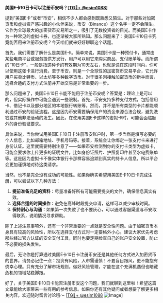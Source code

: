**美国E卡10日卡可以注册币安吗？[[TG💪+ @esim1088](https://t.me/s/esim1088)]**

提到“美国E卡”或者“币安”，相信不少人都会感到既熟悉又陌生。对于那些对加密货币和虚拟资产感兴趣的小伙伴来说，币安（Binance）这个名字一定不会陌生。它作为全球最大的加密货币交易所之一，吸引了无数投资者的目光。而美国E卡作为一种常见的虚拟卡券，也逐渐被大家所熟知。那么问题来了：美国E卡10日卡究竟能否用来注册币安呢？今天咱们就来好好聊聊这个话题。

首先，我们需要了解什么是美国E卡。简单来说，美国E卡是一种预付卡，通常由某些电商平台或服务提供方发行，用户可以用它来购买商品、支付账单等。而所谓的“10日卡”，一般是指这种卡的有效期为10天左右，也就是说在这段时间内，你可以使用这张卡进行消费。至于币安，则是一个全球性的加密货币交易平台，它允许用户买卖比特币、以太坊等多种数字货币。对于很多刚接触加密货币的新手而言，选择合适的支付方式注册并开始交易是非常重要的一步。

那么问题来了，美国E卡10日卡能不能用于注册币安呢？答案是：理论上是可以的，但实际操作中可能会遇到一些限制。首先，币安支持多种支付方式，包括信用卡、借记卡以及部分地区的本地银行转账等。然而，并不是所有类型的卡片都能顺利通过币安的验证流程。这是因为币安需要确保用户的资金来源合法合规，避免洗钱或其他非法活动的发生。因此，在使用美国E卡这样的虚拟卡时，可能会面临额外的身份验证要求。

具体来说，当你尝试用美国E卡10日卡注册币安账户时，第一步当然是填写必要的个人信息，比如邮箱地址、手机号码等。接着，系统会让你绑定一张支付卡来进行身份认证。这里就需要特别注意了——如果币安检测到你的支付卡类型为虚拟卡，可能会要求你上传更多的证明文件，比如身份证照片、护照复印件甚至水电费账单等。这是因为虚拟卡不像实体银行卡那样容易追踪到真实的持卡人信息，所以平台会更加谨慎地对待这类请求。

当然，也不是完全没有成功的可能性。如果你确实希望用美国E卡10日卡完成注册，可以尝试以下几种方法：

1. **提前准备充足的资料**：尽量准备好所有可能需要提交的文件，确保信息真实有效。
2. **选择合适的时间操作**：避免在高峰时段提交申请，这样可以减少审核时间。
3. **保持耐心与沟通**：如果第一次失败了也不要灰心，可以通过客服渠道与币安取得联系，说明情况寻求帮助。

除了上述注意事项外，还有一个非常重要的一点就是安全性问题。由于加密货币本身具有较高的风险性，所以在选择支付方式时一定要格外小心。建议大家优先考虑那些经过官方认证的安全支付工具，同时也要定期检查自己的账户安全设置，防止不必要的损失发生。

最后，无论你是打算通过美国E卡10日卡注册币安还是其他任何方式进入加密货币的世界，请务必记住一点：投资有风险，入市需谨慎！不要盲目跟风，更不能抱有侥幸心理。只有充分了解市场规则，做好风险管理，才能在这个充满机遇但也暗藏危机的领域站稳脚跟。

好了，关于美国E卡10日卡能否注册币安这个问题，我们就聊到这里啦！希望这篇文章能给大家带来一些有用的参考信息。如果你还有其他疑问或者想要了解更多相关内容，欢迎随时留言讨论哦～ [[TG💪+ @esim1088](https://t.me/s/esim1088) ![Image](https://i.postimg.cc/4NQfJmqS/Snipaste-2025-05-13-00-14-12.png)]